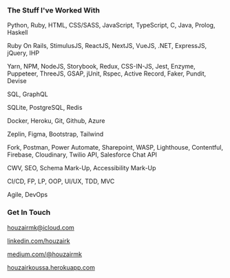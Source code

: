 ### The Stuff I've Worked With

Python, Ruby, HTML, CSS/SASS, JavaScript, TypeScript, C, Java, Prolog, Haskell

Ruby On Rails, StimulusJS, ReactJS, NextJS, VueJS, .NET, ExpressJS, jQuery, IHP

Yarn, NPM, NodeJS, Storybook, Redux, CSS-IN-JS, Jest, Enzyme, Puppeteer, ThreeJS, GSAP, jUnit, Rspec, Active Record, Faker, Pundit, Devise

SQL, GraphQL

SQLite, PostgreSQL, Redis

Docker, Heroku, Git, Github, Azure

Zeplin, Figma, Bootstrap, Tailwind

Fork, Postman, Power Automate, Sharepoint, WASP, Lighthouse, Contentful, Firebase, Cloudinary, Twilio API, Salesforce Chat API

CWV, SEO, Schema Mark-Up, Accessibility Mark-Up

CI/CD, FP, LP, OOP, UI/UX, TDD, MVC

Agile, DevOps



### Get In Touch

[houzairmk@icloud.com](mailto:houzairmk@icloud.com)

[linkedin.com/houzairk](https://www.linkedin.com/in/houzairk)

[medium.com/@houzairmk](https://medium.com/@houzairmk)

[houzairkoussa.herokuapp.com](https://houzairkoussa.herokuapp.com/)
  
